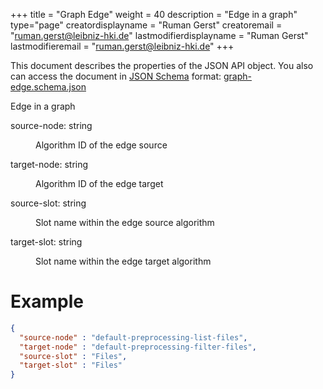+++
title = "Graph Edge"
weight = 40
description = "Edge in a graph"
type="page"
creatordisplayname = "Ruman Gerst"
creatoremail = "ruman.gerst@leibniz-hki.de"
lastmodifierdisplayname = "Ruman Gerst"
lastmodifieremail = "ruman.gerst@leibniz-hki.de"
+++



This document describes the properties of the JSON API object. You also can access
the document in [JSON Schema](https://json-schema.org/) format: [graph-edge.schema.json](https://jipipe.org/schemas/graph-edge.schema.json)

<div class="panel-body">
 <section class="json-schema-description">
  <p>
   Edge in a graph
  </p>
 </section>
 <section class="json-schema-properties">
  <dl>
   <dt data-property-name="source-node">
    <span class="json-property-name">
     source-node:
    </span>
    <span class="json-property-type">
     string
    </span>
    <span class="json-property-range" title="Value limits">
    </span>
    <span class="json-property-required">
    </span>
   </dt>
   <dd>
    <p>
     Algorithm ID of the edge source
    </p>
    <div class="json-inner-schema">
    </div>
   </dd>
   <dt data-property-name="target-node">
    <span class="json-property-name">
     target-node:
    </span>
    <span class="json-property-type">
     string
    </span>
    <span class="json-property-range" title="Value limits">
    </span>
    <span class="json-property-required">
    </span>
   </dt>
   <dd>
    <p>
     Algorithm ID of the edge target
    </p>
    <div class="json-inner-schema">
    </div>
   </dd>
   <dt data-property-name="source-slot">
    <span class="json-property-name">
     source-slot:
    </span>
    <span class="json-property-type">
     string
    </span>
    <span class="json-property-range" title="Value limits">
    </span>
    <span class="json-property-required">
    </span>
   </dt>
   <dd>
    <p>
     Slot name within the edge source algorithm
    </p>
    <div class="json-inner-schema">
    </div>
   </dd>
   <dt data-property-name="target-slot">
    <span class="json-property-name">
     target-slot:
    </span>
    <span class="json-property-type">
     string
    </span>
    <span class="json-property-range" title="Value limits">
    </span>
    <span class="json-property-required">
    </span>
   </dt>
   <dd>
    <p>
     Slot name within the edge target algorithm
    </p>
    <div class="json-inner-schema">
    </div>
   </dd>
  </dl>
 </section>
</div>


# Example

```json
{
  "source-node" : "default-preprocessing-list-files",
  "target-node" : "default-preprocessing-filter-files",
  "source-slot" : "Files",
  "target-slot" : "Files"
}
```
